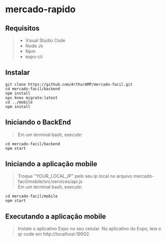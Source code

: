 # mercado-rapido

## Requisitos
> - Visual Studio Code <br>
> - Node Js <br>
> - Npm <br>
> - expo-cli <br>

## Instalar
```
git clone https://github.com/ArthurAMP/mercado-facil.git
cd mercado-facil/backend
npm install
npx knex migrate:latest
cd ../mobile
npm install
```
## Iniciando o BackEnd
> Em um terminal bash, execute:
```
cd mercado-facil/backend
npm start
```
## Iniciando a aplicação mobile
> Troque "YOUR_LOCAL_IP" pelo seu ip local no arquivo mercado-facil/mobile/src/services/api.js <br>
> Em um terminal bash, execute:
```
cd mercado-facil/mobile
npm start
```
## Executando a aplicação mobile
> Instale o aplicativo Expo no seu celular.
> No aplicativo do Expo, leia o qr code em http://localhost:19002.




